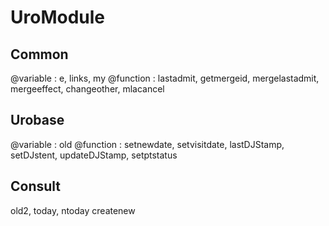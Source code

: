 # UroModule

## Common
@variable : e, links, my
@function : lastadmit, getmergeid, 
            mergelastadmit, mergeeffect, 
            changeother, mlacancel

## Urobase
@variable : old
@function : setnewdate, setvisitdate, 
            lastDJStamp, setDJstent, 
            updateDJStamp, 
            setptstatus
## Consult

old2,
today, ntoday
createnew
